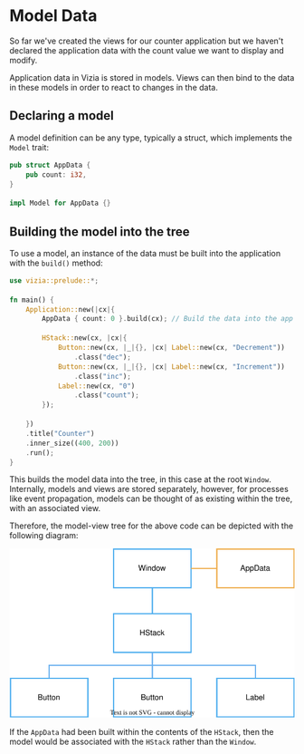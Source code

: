 # Model Data

So far we've created the views for our counter application but we haven't declared the application data with the count value we want to display and modify.

Application data in Vizia is stored in models. Views can then bind to the data in these models in order to react to changes in the data.

## Declaring a model

A model definition can be any type, typically a struct, which implements the `Model` trait:

```rust
pub struct AppData {
    pub count: i32,
}

impl Model for AppData {}
```

## Building the model into the tree

To use a model, an instance of the data must be built into the application with the `build()` method:

```rust
use vizia::prelude::*;

fn main() {
    Application::new(|cx|{
        AppData { count: 0 }.build(cx); // Build the data into the app

        HStack::new(cx, |cx|{
            Button::new(cx, |_|{}, |cx| Label::new(cx, "Decrement"))
                .class("dec");
            Button::new(cx, |_|{}, |cx| Label::new(cx, "Increment"))
                .class("inc");
            Label::new(cx, "0")
                .class("count");
        });

    })
    .title("Counter")
    .inner_size((400, 200))
    .run();
}

```
This builds the model data into the tree, in this case at the root `Window`. Internally, models and views are stored separately, however, for processes like event propagation, models can be thought of as existing within the tree, with an associated view.

Therefore, the model-view tree for the above code can be depicted with the following diagram:

![Diagram of a basic model-view tree depicting a Window view, with an associated AppData model, and with a child HStack view with two child Label views.](../img/model_view_tree.svg)

If the `AppData` had been built within the contents of the `HStack`, then the model would be associated with the `HStack` rather than the `Window`.